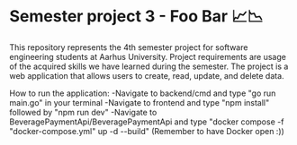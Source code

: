 # Semester project 3 - Foo Bar 📈📉
This repository represents the 4th semester project for software engineering students at Aarhus University.
Project requirements are usage of the acquired skills we have learned during the semester.
The project is a web application that allows users to create, read, update, and delete data.

How to run the application:
-Navigate to backend/cmd and type "go run main.go" in your terminal
-Navigate to frontend and type "npm install" followed by "npm run dev"
-Navigate to BeveragePaymentApi/BeveragePaymentApi and type "docker compose -f "docker-compose.yml" up -d --build"
    (Remember to have Docker open :))

